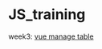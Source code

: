 # JS_training
week3: <a href="https://shooboost.github.io/JS_training_tes/week3_vue_manageTable"> vue manage table</a>
